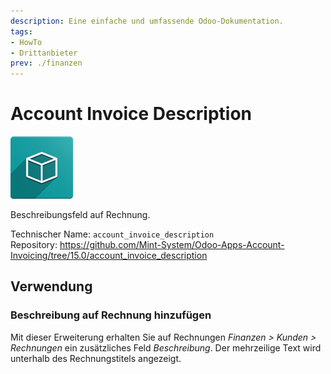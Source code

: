 ```yaml
---
description: Eine einfache und umfassende Odoo-Dokumentation.
tags:
- HowTo
- Drittanbieter
prev: ./finanzen
---
```

# Account Invoice Description
![icon_oms_box](assets/icon_oms_box.png)

Beschreibungsfeld auf Rechnung.

Technischer Name: `account_invoice_description`\
Repository: <https://github.com/Mint-System/Odoo-Apps-Account-Invoicing/tree/15.0/account_invoice_description>

## Verwendung

### Beschreibung auf Rechnung hinzufügen

Mit dieser Erweiterung erhalten Sie auf Rechnungen *Finanzen > Kunden > Rechnungen* ein zusätzliches Feld *Beschreibung*. Der mehrzeilige Text wird unterhalb des Rechnungstitels angezeigt.
